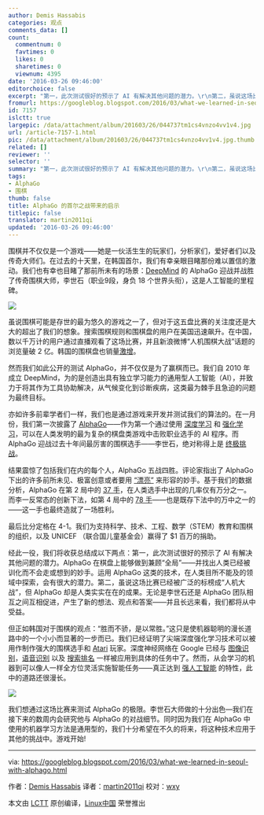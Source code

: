 ```yaml
---
author: Demis Hassabis
categories: 观点
comments_data: []
count:
  commentnum: 0
  favtimes: 0
  likes: 0
  sharetimes: 0
  viewnum: 4395
date: '2016-03-26 09:46:00'
editorchoice: false
excerpt: "第一，此次测试很好的预示了 AI 有解决其他问题的潜力。\r\n第二，虽说这场比赛已经被广泛的标榜成“人机大战”，但 AlphaGo 却是人类实实在在的成果。"
fromurl: https://googleblog.blogspot.com/2016/03/what-we-learned-in-seoul-with-alphago.html
id: 7157
islctt: true
largepic: /data/attachment/album/201603/26/044737tm1cs4vnzo4vv1v4.jpg
url: /article-7157-1.html
pic: /data/attachment/album/201603/26/044737tm1cs4vnzo4vv1v4.jpg.thumb.jpg
related: []
reviewer: ''
selector: ''
summary: "第一，此次测试很好的预示了 AI 有解决其他问题的潜力。\r\n第二，虽说这场比赛已经被广泛的标榜成“人机大战”，但 AlphaGo 却是人类实实在在的成果。"
tags:
- AlphaGo
- 围棋
thumb: false
title: AlphaGo 的首尔之战带来的启示
titlepic: false
translator: martin2011qi
updated: '2016-03-26 09:46:00'
---
```


围棋并不仅仅是一个游戏——她是一伙活生生的玩家们，分析家们，爱好者们以及传奇大师们。在过去的十天里，在韩国首尔，我们有幸亲眼目睹那份难以置信的激动。我们也有幸也目睹了那前所未有的场景：[DeepMind](https://deepmind.com/) 的 AlphaGo 迎战并战胜了传奇围棋大师，李世石（职业9段，身负 18 个世界头衔），这是人工智能的里程碑。


![](/data/attachment/album/201603/26/044737tm1cs4vnzo4vv1v4.jpg)


虽说围棋可能是存世的最为悠久的游戏之一了，但对于这五盘比赛的关注度还是大大的超出了我们的想象。搜索围棋规则和围棋盘的用户在美国迅速飙升。在中国，数以千万计的用户通过直播观看了这场比赛，并且新浪微博“人机围棋大战”话题的浏览量破 2 亿。韩国的围棋盘也销量[激增](http://www.hankookilbo.com/m/v/3e7deaa26a834f76929a1689ecd388ea)。


然而我们如此公开的测试 AlphaGo，并不仅仅是为了赢棋而已。我们自 2010 年成立 DeepMind，为的是创造出具有独立学习能力的通用型人工智能（AI），并致力于将其作为工具协助解决，从气候变化到诊断疾病，这类最为棘手且急迫的问题为最终目标。


亦如许多前辈学者们一样，我们也是通过游戏来开发并测试我们的算法的。在一月份，我们第一次披露了 [AlphaGo](https://googleblog.blogspot.com/2016/01/alphago-machine-learning-game-go.html)——作为第一个通过使用 [深度学习](https://en.wikipedia.org/wiki/Deep_learning) 和 [强化学习](https://en.wikipedia.org/wiki/Reinforcement_learning)，可以在人类发明的最为复杂的棋盘类游戏中击败职业选手的 AI 程序。而 AlphaGo 迎战过去十年间最厉害的围棋选手——李世石，绝对称得上是 [终极挑战](https://deepmind.com/alpha-go.html)。


结果震惊了包括我们在内的每个人，AlphaGo 五战四胜。评论家指出了 AlphaGo 下出的许多前所未见、极富创意或者要用 [“漂亮”](http://www.wired.com/2016/03/sadness-beauty-watching-googles-ai-play-go/) 来形容的妙手。基于我们的数据分析，AlphaGo 在第 2 局中的 [37 手](https://youtu.be/l-GsfyVCBu0?t=1h17m50s)，在人类选手中出现的几率仅有万分之一。而李一反常态的创新下法，如第 4 局中的 [78 手](https://youtu.be/yCALyQRN3hw?t=3h10m25s)——也是既存下法中的万中之一的——这一手也最终造就了一场胜利。


最后比分定格在 4-1。我们为支持科学、技术、工程、数学（STEM）教育和围棋的组织，以及 UNICEF （联合国儿童基金会）赢得了 $1 百万的捐助。


经此一役，我们将收获总结成以下两点：第一，此次测试很好的预示了 AI 有解决其他问题的潜力。AlphaGo 在棋盘上能够做到兼顾“全局”——并找出人类已经被训化而不会走或想到的妙手。运用 AlphaGo 这类的技术，在人类目所不能及的领域中探索，会有很大的潜力。第二，虽说这场比赛已经被广泛的标榜成“人机大战”，但 AlphaGo 却是人类实实在在的成果。无论是李世石还是 AlphaGo 团队相互之间互相促进，产生了新的想法、观点和答案——并且长远来看，我们都将从中受益。


但正如韩国对于围棋的观点：“胜而不骄，是以常胜。”这只是使机器聪明的漫长道路中的一个小小而显著的一步而已。我们已经证明了尖端深度强化学习技术可以被用作制作强大的围棋选手和 [Atari](http://googleresearch.blogspot.sg/2015/02/from-pixels-to-actions-human-level.html) 玩家。深度神经网络在 Google 已经与 [图像识别](http://googleresearch.blogspot.sg/2013/06/improving-photo-search-step-across.html)，[语音识别](http://googleresearch.blogspot.sg/2015/08/the-neural-networks-behind-google-voice.html) 以及 [搜索排名](http://www.bloomberg.com/news/articles/2015-10-26/google-turning-its-lucrative-web-search-over-to-ai-machines) 一样被应用到具体的任务中了。然而，从会学习的机器到可以像人一样全方位灵活实施智能任务——真正达到 [强人工智能](https://en.wikipedia.org/wiki/Artificial_general_intelligence) 的特性，此中的道路还很漫长。


![](/data/attachment/album/201603/26/044751s90o25co5275jml7.jpg)


我们想通过这场比赛来测试 AlphaGo 的极限。李世石大师做的十分出色—我们在接下来的数周内会研究他与 AlphaGo 的对战细节。同时因为我们在 AlphaGo 中使用的机器学习方法是通用型的，我们十分希望在不久的将来，将这种技术应用于其他的挑战中。游戏开始!




---


via: <https://googleblog.blogspot.com/2016/03/what-we-learned-in-seoul-with-alphago.html>


作者：[Demis Hassabis](http://demishassabis.com/) 译者：[martin2011qi](https://github.com/martin2011qi) 校对：[wxy](https://github.com/wxy)


本文由 [LCTT](https://github.com/LCTT/TranslateProject) 原创编译，[Linux中国](https://linux.cn/) 荣誉推出